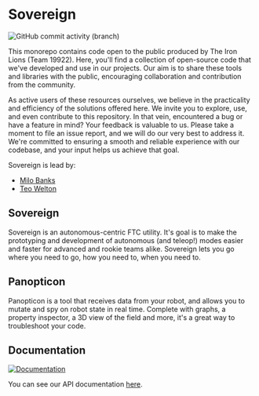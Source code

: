# Sovereign
![GitHub commit activity (branch)](https://img.shields.io/github/commit-activity/w/rh-robotics/sovereign)

This monorepo contains code open to the public produced by The Iron Lions (Team 19922). Here, you'll
find a collection of open-source code that we've developed and use in our projects. Our aim is to
share these tools and libraries with the public, encouraging collaboration and contribution from the
community.

As active users of these resources ourselves, we believe in the practicality and efficiency of the
solutions offered here. We invite you to explore, use, and even contribute to this repository. In
that vein, encountered a bug or have a feature in mind? Your feedback is valuable to us. Please take
a moment to file an issue report, and we will do our very best to address it. We're committed to
ensuring a smooth and reliable experience with our codebase, and your input helps us achieve that
goal.

Sovereign is lead by:
* [Milo Banks](https://github.com/IsaccBarker)
* [Teo Welton](https://github.com/DragonDev07)

## Sovereign
Sovereign is an autonomous-centric FTC utility. It's goal is to make the prototyping and development
of autonomous (and teleop!) modes easier and faster for advanced and rookie teams alike. Sovereign
lets you go where you need to go, how you need to, when you need to.

## Panopticon
Panopticon is a tool that receives data from your robot, and allows you to mutate and spy on robot
state in real time. Complete with graphs, a property inspector, a 3D view of the field and more,
it's a great way to troubleshoot your code.

## Documentation
[![Documentation](https://github.com/rh-robotics/sovereign/actions/workflows/deploy_doc.yml/badge.svg)](https://github.com/rh-robotics/sovereign/actions/workflows/deploy_doc.yml)

You can see our API documentation [here](https://rh-robotics.github.io/sovereign/).
